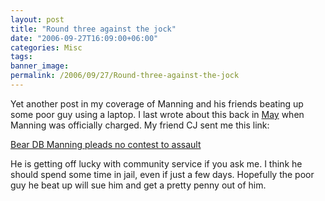 ```yaml
---
layout: post
title: "Round three against the jock"
date: "2006-09-27T16:09:00+06:00"
categories: Misc 
tags: 
banner_image: 
permalink: /2006/09/27/Round-three-against-the-jock
---
```


Yet another post in my coverage of Manning and his friends beating up some poor guy using a laptop. I last wrote about this back in <a href="http://ray.camdenfamily.com/index.cfm/2006/5/18/Round-two-goes-to-the-nerd">May</a> when Manning was officially charged. My friend CJ sent me this link:

<a href="http://sports.yahoo.com/nfl/news;_ylt=Ais3AcNGztGIV7iH5zjFRlxDubYF?slug=ap-bears-manningassault&prov=ap&type=lgns">Bear DB Manning pleads no contest to assault</a>

He is getting off lucky with community service if you ask me. I think he should spend some time in jail, even if just a few days. Hopefully the poor guy he beat up will sue him and get a pretty penny out of him.
